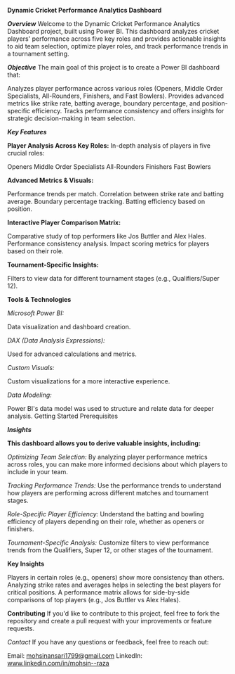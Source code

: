 ****Dynamic Cricket Performance Analytics Dashboard****

***Overview***
Welcome to the Dynamic Cricket Performance Analytics Dashboard project, built using Power BI. This dashboard analyzes cricket players' performance across five key roles and provides actionable insights to aid team selection, optimize player roles, and track performance trends in a tournament setting.

***Objective***
The main goal of this project is to create a Power BI dashboard that:

Analyzes player performance across various roles (Openers, Middle Order Specialists, All-Rounders, Finishers, and Fast Bowlers).
Provides advanced metrics like strike rate, batting average, boundary percentage, and position-specific efficiency.
Tracks performance consistency and offers insights for strategic decision-making in team selection.

***Key Features***

**Player Analysis Across Key Roles:**
In-depth analysis of players in five crucial roles:

Openers
Middle Order Specialists
All-Rounders
Finishers
Fast Bowlers

**Advanced Metrics & Visuals:**

Performance trends per match.
Correlation between strike rate and batting average.
Boundary percentage tracking.
Batting efficiency based on position.

**Interactive Player Comparison Matrix:**

Comparative study of top performers like Jos Buttler and Alex Hales.
Performance consistency analysis.
Impact scoring metrics for players based on their role.

**Tournament-Specific Insights:**

Filters to view data for different tournament stages (e.g., Qualifiers/Super 12).

**Tools & Technologies**

*Microsoft Power BI:*

Data visualization and dashboard creation.

*DAX (Data Analysis Expressions):*

Used for advanced calculations and metrics.

*Custom Visuals:*

Custom visualizations for a more interactive experience.

*Data Modeling:*

Power BI's data model was used to structure and relate data for deeper analysis.
Getting Started
Prerequisites

***Insights***

**This dashboard allows you to derive valuable insights, including:**

*Optimizing Team Selection:*
By analyzing player performance metrics across roles, you can make more informed decisions about which players to include in your team.

*Tracking Performance Trends:*
Use the performance trends to understand how players are performing across different matches and tournament stages.

*Role-Specific Player Efficiency:*
Understand the batting and bowling efficiency of players depending on their role, whether as openers or finishers.

*Tournament-Specific Analysis:*
Customize filters to view performance trends from the Qualifiers, Super 12, or other stages of the tournament.

**Key Insights**

Players in certain roles (e.g., openers) show more consistency than others.
Analyzing strike rates and averages helps in selecting the best players for critical positions.
A performance matrix allows for side-by-side comparisons of top players (e.g., Jos Buttler vs Alex Hales).

**Contributing**
If you'd like to contribute to this project, feel free to fork the repository and create a pull request with your improvements or feature requests.

*Contact*
If you have any questions or feedback, feel free to reach out:

Email: mohsinansari1799@gmail.com
LinkedIn: www.linkedin.com/in/mohsin--raza
